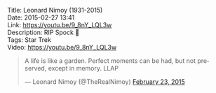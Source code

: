 Title: Leonard Nimoy (1931-2015)  
Date: 2015-02-27 13:41  
Link: https://youtu.be/9_8nY_LQL3w  
Description: RIP Spock 🖖  
Tags: Star Trek  
Video: https://youtu.be/9_8nY_LQL3w  

<blockquote lang="en"><p>A life is like a garden. Perfect moments can be had, but not preserved, except in memory. LLAP</p>&mdash; Leonard Nimoy (@TheRealNimoy) <a href="https://twitter.com/TheRealNimoy/status/569762773204217857" title="One of Leonard Nimoy's last tweets">February 23, 2015</a></blockquote>